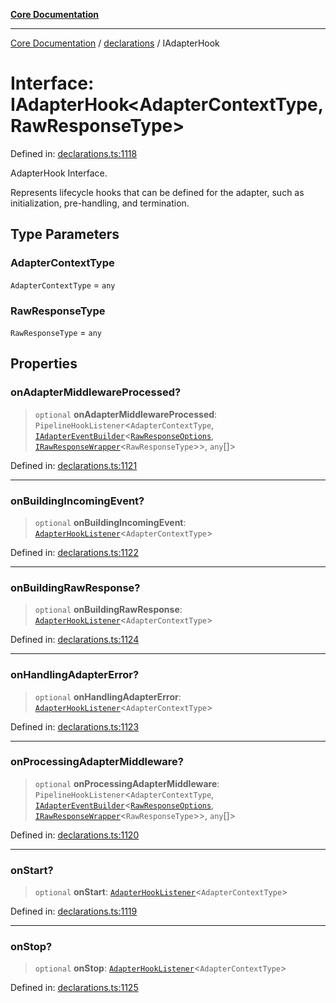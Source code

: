 [**Core Documentation**](../../README.md)

***

[Core Documentation](../../README.md) / [declarations](../README.md) / IAdapterHook

# Interface: IAdapterHook\<AdapterContextType, RawResponseType\>

Defined in: [declarations.ts:1118](https://github.com/stonemjs/core/blob/e2200da501349da1fec304d821c002bb6d055b61/src/declarations.ts#L1118)

AdapterHook Interface.

Represents lifecycle hooks that can be defined for the adapter, such as initialization, pre-handling, and termination.

## Type Parameters

### AdapterContextType

`AdapterContextType` = `any`

### RawResponseType

`RawResponseType` = `any`

## Properties

### onAdapterMiddlewareProcessed?

> `optional` **onAdapterMiddlewareProcessed**: `PipelineHookListener`\<`AdapterContextType`, [`IAdapterEventBuilder`](IAdapterEventBuilder.md)\<[`RawResponseOptions`](RawResponseOptions.md), [`IRawResponseWrapper`](IRawResponseWrapper.md)\<`RawResponseType`\>\>, `any`[]\>

Defined in: [declarations.ts:1121](https://github.com/stonemjs/core/blob/e2200da501349da1fec304d821c002bb6d055b61/src/declarations.ts#L1121)

***

### onBuildingIncomingEvent?

> `optional` **onBuildingIncomingEvent**: [`AdapterHookListener`](../type-aliases/AdapterHookListener.md)\<`AdapterContextType`\>

Defined in: [declarations.ts:1122](https://github.com/stonemjs/core/blob/e2200da501349da1fec304d821c002bb6d055b61/src/declarations.ts#L1122)

***

### onBuildingRawResponse?

> `optional` **onBuildingRawResponse**: [`AdapterHookListener`](../type-aliases/AdapterHookListener.md)\<`AdapterContextType`\>

Defined in: [declarations.ts:1124](https://github.com/stonemjs/core/blob/e2200da501349da1fec304d821c002bb6d055b61/src/declarations.ts#L1124)

***

### onHandlingAdapterError?

> `optional` **onHandlingAdapterError**: [`AdapterHookListener`](../type-aliases/AdapterHookListener.md)\<`AdapterContextType`\>

Defined in: [declarations.ts:1123](https://github.com/stonemjs/core/blob/e2200da501349da1fec304d821c002bb6d055b61/src/declarations.ts#L1123)

***

### onProcessingAdapterMiddleware?

> `optional` **onProcessingAdapterMiddleware**: `PipelineHookListener`\<`AdapterContextType`, [`IAdapterEventBuilder`](IAdapterEventBuilder.md)\<[`RawResponseOptions`](RawResponseOptions.md), [`IRawResponseWrapper`](IRawResponseWrapper.md)\<`RawResponseType`\>\>, `any`[]\>

Defined in: [declarations.ts:1120](https://github.com/stonemjs/core/blob/e2200da501349da1fec304d821c002bb6d055b61/src/declarations.ts#L1120)

***

### onStart?

> `optional` **onStart**: [`AdapterHookListener`](../type-aliases/AdapterHookListener.md)\<`AdapterContextType`\>

Defined in: [declarations.ts:1119](https://github.com/stonemjs/core/blob/e2200da501349da1fec304d821c002bb6d055b61/src/declarations.ts#L1119)

***

### onStop?

> `optional` **onStop**: [`AdapterHookListener`](../type-aliases/AdapterHookListener.md)\<`AdapterContextType`\>

Defined in: [declarations.ts:1125](https://github.com/stonemjs/core/blob/e2200da501349da1fec304d821c002bb6d055b61/src/declarations.ts#L1125)
